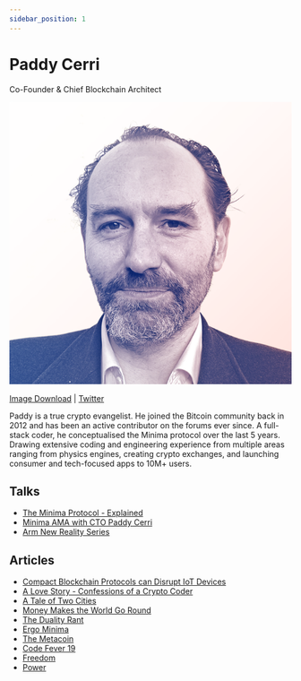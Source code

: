 ```yaml
---
sidebar_position: 1
---
```


# Paddy Cerri
Co-Founder & Chief Blockchain Architect 
 
![Paddy Cerri](/img/people/Paddy.png)
 
[Image Download](/img/people/Paddy.png) | [Twitter](https://twitter.com/Spartacuswrecks) 
 
Paddy is a true crypto evangelist. He joined the Bitcoin community back in 2012 and has been an active contributor on the forums ever since. A full-stack coder, he conceptualised the Minima protocol over the last 5 years. Drawing extensive coding and engineering experience from multiple areas ranging from physics engines, creating crypto exchanges, and launching consumer and tech-focused apps to 10M+ users. 
 
## Talks 
 
- [The Minima Protocol - Explained](https://youtu.be/1NdZ3NFM)
- [Minima AMA with CTO Paddy Cerri](https://youtu.be/L9YJnRSLBEI)
- [Arm New Reality Series](https://youtu.be/XJKROBmF2GQ)
 
## Articles
 
- [Compact Blockchain Protocols can Disrupt IoT Devices](https://hackernoon.com/how-compact-blockchain-protocols-can-disrupt-iot-devices) 
- [A Love Story - Confessions of a Crypto Coder](https://minima.global/blog/a-love-story-confessions-of-a-crypto-coder) 
- [A Tale of Two Cities](https://minima.global/blog/a-tale-of-two-cities)
- [Money Makes the World Go Round](https://minima.global/blog/money-makes-the-world-go-round)
- [The Duality Rant](https://minima.global/blog/the-duality-rant)
- [Ergo Minima](https://minima.global/blog/ergo-minima)
- [The Metacoin](https://minima.global/blog/the-metacoin) 
- [Code Fever 19](https://minima.global/blog/code-fever-19)
- [Freedom](https://minima.global/blog/freedom)
- [Power](https://minima.global/blog/power)

